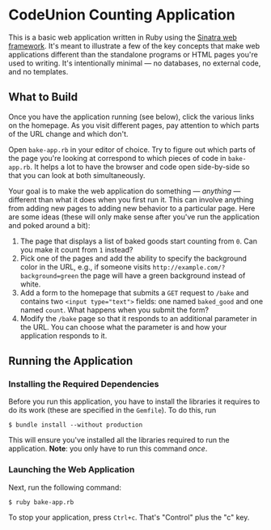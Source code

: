 # CodeUnion Counting Application

This is a basic web application written in Ruby using the
[Sinatra web framework](http://www.sinatrarb.com/).  It's meant to illustrate
a few of the key concepts that make web applications different than the
standalone programs or HTML pages you're used to writing.  It's intentionally
minimal — no databases, no external code, and no templates.

## What to Build

Once you have the application running (see below), click the various links
on the homepage.  As you visit different pages, pay attention to which parts of
the URL change and which don't.

Open `bake-app.rb` in your editor of choice.  Try to figure out which parts
of the page you're looking at correspond to which pieces of code in
`bake-app.rb`.  It helps a lot to have the browser and code open side-by-side
so that you can look at both simultaneously.

Your goal is to make the web application do something — _anything_ — different
than what it does when you first run it.  This can involve anything from
adding new pages to adding new behavior to a particular page.  Here are some
ideas (these will only make sense after you've run the application and poked
around a bit):

1.  The page that displays a list of baked goods start counting from `0`.
    Can you make it count from `1` instead?
2.  Pick one of the pages and add the ability to specify the background color
    in the URL, e.g., if someone visits `http://example.com/?background=green`
    the page will have a green background instead of white.
3.  Add a form to the homepage that submits a `GET` request to `/bake` and
    contains two `<input type="text">` fields: one named `baked_good` and
    one named `count`.  What happens when you submit the form?
4.  Modify the `/bake` page so that it responds to an additional parameter
    in the URL.  You can choose what the parameter is and how your application
    responds to it.

## Running the Application

### Installing the Required Dependencies

Before you run this application, you have to install the libraries it requires
to do its work (these are specified in the `Gemfile`).  To do this, run

```shell-session
$ bundle install --without production
```

This will ensure you've installed all the libraries required to run the
application.  **Note**: you only have to run this command _once_.

### Launching the Web Application

Next, run the following command:

```shell-session
$ ruby bake-app.rb
```

To stop your application, press `Ctrl+c`.  That's "Control" plus the "c" key.
